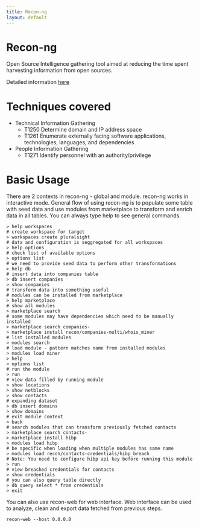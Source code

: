 ```yaml
---
title: Recon-ng
layout: default
---
```


# Recon-ng
Open Source Intelligence gathering tool aimed at reducing the time spent harvesting information from open sources.

Detailed information [here](https://github.com/lanmaster53/recon-ng/wiki)

# Techniques covered
- Technical Information Gathering
    - T1250 Determine domain and IP address space
    - T1261 Enumerate externally facing software applications, technologies, languages, and dependencies
- People Information Gathering
    - T1271 Identify personnel with an authority/privilege

# Basic Usage
There are 2 contexts in recon-ng - global and module.
recon-ng works in interactive mode. General flow of using recon-ng is to populate some table with seed data and use modules from marketplace to transform and enrich data in all tables. You can always type help to see general commands.

```shell
> help workspaces
# create workspace for target
> workspaces create pluralsight
# data and configuration is seggregated for all workspaces
> help options
# check list of available options
> options list
# we need to provide seed data to perform other transformations
> help db
# insert data into companies table
> db insert companies
> show companies
# transform data into something useful
# modules can be installed from marketplace
> help marketplace
# show all modules
> marketplace search
# some modules may have dependencies which need to be manually installed
> marketplace search companies-
> marketplace install recon/companies-multi/whois_miner
# list installed modules
> modules search
# load module - pattern matches name from installed modules
> modules load miner
> help
> options list
# run the module
> run
# view data filled by running module
> show locations
> show netblocks
> show contacts
# expanding dataset
> db insert domains
> show domains
# exit module context
> back
# search modules that can transform previously fetched contacts
> marketplace search contacts-
> marketplace install hibp
> modules load hibp
# be specific when loading when multiple modules has same name
> modules load recon/contacts-credentials/hibp_breach
# Note: You need to configure hibp api key before running this module
> run
# view breached credentials for contacts
> show credentials
# you can also query table directly
> db query select * from credentials
> exit
```

You can also use recon-web for web interface. Web interface can be used to analyze, clean and export data fetched from previous steps.
```
recon-web --host 0.0.0.0
```